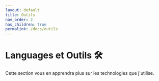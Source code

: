 ```yaml
---
layout: default
title: Outils
nav_order: 2
has_children: true
permalink: /docs/outils
---
```


# Languages et Outils 🛠

Cette section vous en apprendra plus sur les technologies que j'utilise. 

